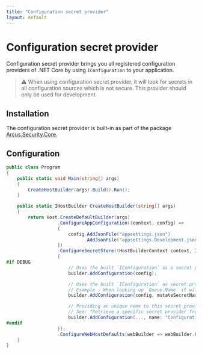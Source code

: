 ```yaml
---
title: "Configuration secret provider"
layout: default
---
```


# Configuration secret provider
Configuration secret provider brings you all registered configuration providers of .NET Core by using `IConfiguration` to your application.

> :warning: When using configuration secret provider, it will look for secrets in all configuration sources which is not secure. This provider should only be used for development.

## Installation
The configuration secret provider is built-in as part of the package [Arcus.Security.Core](https://www.nuget.org/packages/Arcus.Security.Core).

## Configuration

```csharp
public class Program
{
    public static void Main(string[] args)
    {
        CreateHostBuilder(args).Build().Run();
    }

    public static IHostBuilder CreateHostBuilder(string[] args)
    {    
        return Host.CreateDefaultBuilder(args)
                   .ConfigureAppConfiguration((context, config) => 
                   {
                       config.AddJsonFile("appsettings.json")
                             .AddJsonFile("appsettings.Development.json");
                   })
                   .ConfigureSecretStore((HostBuilderContext context, IConfiguration config, SecretStoreBuilder builder) =>
                   {
#if DEBUG
                       // Uses the built `IConfiguration` as a secret provider.
                       builder.AddConfiguration(config);

                       // Uses the built `IConfiguration` as secret provider, using `:` instead of `.` when looking up secrets.
                       // Example - When looking up `Queue.Name` it will be changed to `queue:name`.
                       builder.AddConfiguration(config, mutateSecretName: secretName => secretName.Replace(".", ":").ToLower());

                       // Providing an unique name to this secret provider so it can be looked up later.
                       // See: "Retrieve a specific secret provider from the secret store"
                       builder.AddConfiguration(..., name: "Configuration");
#endif
                   });
                   .ConfigureWebHostDefaults(webBuilder => webBuilder.UseStartup<Startup>());
    }
}
```
